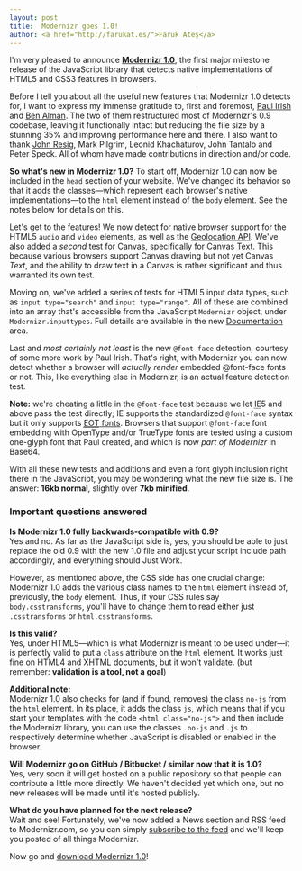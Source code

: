 ```yaml
---
layout: post
title:  Modernizr goes 1.0!
author: <a href="http://farukat.es/">Faruk Ateş</a>
---
```

I'm very pleased to announce <a href="/releases/#release-1.0">**Modernizr 1.0**</a>, the first major milestone release of the JavaScript library that detects native implementations of HTML5 and CSS3 features in browsers.

Before I tell you about all the useful new features that Modernizr 1.0 detects for, I want to express my immense gratitude to, first and foremost, <a href="http://paulirish.com" rel="external">Paul Irish</a> and <a href="http://benalman.com/" rel="external">Ben Alman</a>. The two of them restructured most of Modernizr's 0.9 codebase, leaving it functionally intact but reducing the file size by a stunning 35% and improving performance here and there. I also want to thank <a href="http://ejohn.org/" rel="external">John Resig</a>, Mark Pilgrim, Leonid Khachaturov, John Tantalo and Peter Speck. All of whom have made contributions in direction and/or code.

**So what's new in Modernizr 1.0?** To start off, Modernizr 1.0 can now be included in the `head` section of your website. We've changed its behavior so that it adds the classes—which represent each browser's native implementations—to the `html` element instead of the `body` element. See the notes below for details on this.

Let's get to the features! We now detect for native browser support for the HTML5 `audio` and `video` elements, as well as the <a href="http://www.w3.org/TR/geolocation-API/" rel="external">Geolocation API</a>. We've also added a _second_ test for Canvas, specifically for Canvas Text. This because various browsers support Canvas drawing but not yet Canvas _Text_, and the ability to draw text in a Canvas is rather significant and thus warranted its own test.

Moving on, we've added a series of tests for HTML5 input data types, such as `input type="search"` and `input type="range"`. All of these are combined into an array that's accessible from the JavaScript `Modernizr` object, under `Modernizr.inputtypes`. Full details are available in the new <a href="/docs/">Documentation</a> area.

Last and _most certainly not least_ is the new `@font-face` detection, courtesy of some more work by Paul Irish. That's right, with Modernizr you can now detect whether a browser will _actually render_ embedded @font-face fonts or not. This, like everything else in Modernizr, is an actual feature detection test.

**Note:** we're cheating a little in the `@font-face` test because we let <abbr title="Internet Explorer">IE</abbr>5 and above pass the test directly; <abbr>IE</abbr> supports the standardized `@font-face` syntax but it only supports <a href="http://en.wikipedia.org/wiki/Embedded_OpenType" rel="external"><abbr title="Embedded OpenType ">EOT</abbr> fonts</a>. Browsers that support `@font-face` font embedding with OpenType and/or TrueType fonts are tested using a custom one-glyph font that Paul created, and which is now _part of Modernizr_ in Base64.

With all these new tests and additions and even a font glyph inclusion right there in the JavaScript, you may be wondering what the new file size is. The answer: **16kb normal**, slightly over **7kb minified**.

### Important questions answered

**Is Modernizr 1.0 fully backwards-compatible with 0.9?**<br />
Yes and no. As far as the JavaScript side is, yes, you should be able to just replace the old 0.9 with the new 1.0 file and adjust your script include path accordingly, and everything should Just Work.

However, as mentioned above, the CSS side has one crucial change: Modernizr 1.0 adds the various class names to the `html` element instead of, previously, the `body` element. Thus, if your CSS rules say `body.csstransforms`, you'll have to change them to read either just `.csstransforms` or `html.csstransforms`.

**Is this valid?**<br />
Yes, under HTML5—which is what Modernizr is meant to be used under—it is perfectly valid to put a `class` attribute on the `html` element. It works just fine on HTML4 and XHTML documents, but it won't validate. (but remember: **validation is a tool, not a goal**)

**Additional note:**<br />
Modernizr 1.0 also checks for (and if found, removes) the class `no-js` from the `html` element. In its place, it adds the class `js`, which means that if you start your templates with the code `<html class="no-js">` and then include the Modernizr library, you can use the classes `.no-js` and `.js` to respectively determine whether JavaScript is disabled or enabled in the browser.

**Will Modernizr go on GitHub / Bitbucket / similar now that it is 1.0?**<br />
Yes, very soon it will get hosted on a public repository so that people can contribute a little more directly. We haven't decided yet which one, but no new releases will be made until it's hosted publicly.

**What do you have planned for the next release?**<br />
Wait and see! Fortunately, we've now added a News section and RSS feed to Modernizr.com, so you can simply <a href="/feeds/news">subscribe to the feed</a> and we'll keep you posted of all things Modernizr.

Now go and <a href="/">download Modernizr 1.0</a>!
